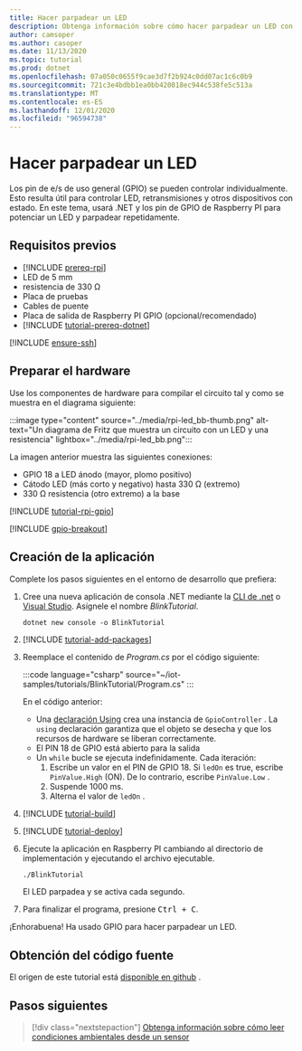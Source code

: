```yaml
---
title: Hacer parpadear un LED
description: Obtenga información sobre cómo hacer parpadear un LED con las bibliotecas de IoT de .NET.
author: camsoper
ms.author: casoper
ms.date: 11/13/2020
ms.topic: tutorial
ms.prod: dotnet
ms.openlocfilehash: 07a050c0655f9cae3d7f2b924c0dd07ac1c6c0b9
ms.sourcegitcommit: 721c3e4bdbb1ea0bb420818ec944c538fe5c513a
ms.translationtype: MT
ms.contentlocale: es-ES
ms.lasthandoff: 12/01/2020
ms.locfileid: "96594738"
---
```

# <a name="blink-an-led"></a>Hacer parpadear un LED

Los pin de e/s de uso general (GPIO) se pueden controlar individualmente. Esto resulta útil para controlar LED, retransmisiones y otros dispositivos con estado. En este tema, usará .NET y los pin de GPIO de Raspberry PI para potenciar un LED y parpadear repetidamente.

## <a name="prerequisites"></a>Requisitos previos

- [!INCLUDE [prereq-rpi](../includes/prereq-rpi.md)]
- LED de 5 mm
- resistencia de 330 Ω
- Placa de pruebas
- Cables de puente
- Placa de salida de Raspberry PI GPIO (opcional/recomendado)
- [!INCLUDE [tutorial-prereq-dotnet](../includes/tutorial-prereq-dotnet.md)]

[!INCLUDE [ensure-ssh](../includes/ensure-ssh.md)]

## <a name="prepare-the-hardware"></a>Preparar el hardware

Use los componentes de hardware para compilar el circuito tal y como se muestra en el diagrama siguiente:

:::image type="content" source="../media/rpi-led_bb-thumb.png" alt-text="Un diagrama de Fritz que muestra un circuito con un LED y una resistencia" lightbox="../media/rpi-led_bb.png":::

La imagen anterior muestra las siguientes conexiones:

- GPIO 18 a LED ánodo (mayor, plomo positivo)
- Cátodo LED (más corto y negativo) hasta 330 Ω (extremo)
- 330 Ω resistencia (otro extremo) a la base

[!INCLUDE [tutorial-rpi-gpio](../includes/tutorial-rpi-gpio.md)]

[!INCLUDE [gpio-breakout](../includes/gpio-breakout.md)]

## <a name="create-the-app"></a>Creación de la aplicación

Complete los pasos siguientes en el entorno de desarrollo que prefiera:

1. Cree una nueva aplicación de consola .NET mediante la [CLI de .net](../../core/tools/dotnet-new.md) o [Visual Studio](../../core/tutorials/with-visual-studio.md). Asígnele el nombre *BlinkTutorial*.

    ```dotnetcli
    dotnet new console -o BlinkTutorial
    ```

1. [!INCLUDE [tutorial-add-packages](../includes/tutorial-add-packages.md)]
1. Reemplace el contenido de *Program.cs* por el código siguiente:

    :::code language="csharp" source="~/iot-samples/tutorials/BlinkTutorial/Program.cs" :::

    En el código anterior:

    - Una [declaración Using](../../csharp/whats-new/csharp-8.md#using-declarations) crea una instancia de `GpioController` . La `using` declaración garantiza que el objeto se desecha y que los recursos de hardware se liberan correctamente.
    - El PIN 18 de GPIO está abierto para la salida
    - Un `while` bucle se ejecuta indefinidamente. Cada iteración:
        1. Escribe un valor en el PIN de GPIO 18. Si `ledOn` es true, escribe `PinValue.High` (ON). De lo contrario, escribe `PinValue.Low` .
        1. Suspende 1000 ms.
        1. Alterna el valor de `ledOn` .

1. [!INCLUDE [tutorial-build](../includes/tutorial-build.md)]
1. [!INCLUDE [tutorial-deploy](../includes/tutorial-deploy.md)]
1. Ejecute la aplicación en Raspberry PI cambiando al directorio de implementación y ejecutando el archivo ejecutable.

    ```bash
    ./BlinkTutorial
    ```

    El LED parpadea y se activa cada segundo.

1. Para finalizar el programa, presione <kbd>Ctrl + C</kbd>.

¡Enhorabuena! Ha usado GPIO para hacer parpadear un LED.

## <a name="get-the-source-code"></a>Obtención del código fuente

El origen de este tutorial está [disponible en github](https://github.com/MicrosoftDocs/dotnet-iot-assets/tree/master/tutorials/BlinkTutorial) <span class="docon docon-navigate-external x-hidden-focus"></span> .

## <a name="next-steps"></a>Pasos siguientes

> [!div class="nextstepaction"]
> [Obtenga información sobre cómo leer condiciones ambientales desde un sensor](../tutorials/temp-sensor.md)
